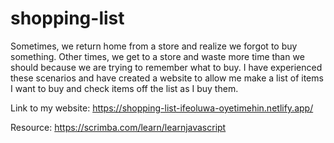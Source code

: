 # shopping-list
Sometimes, we return home from a store and realize we forgot to buy something. Other times, we get to a store and waste more time than we should because we are trying to remember what to buy. I have experienced these scenarios and have created a website to allow me make a list of items I want to buy and check items off the list as I buy them.

Link to my website: https://shopping-list-ifeoluwa-oyetimehin.netlify.app/

Resource: https://scrimba.com/learn/learnjavascript

